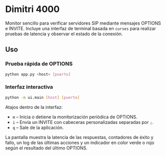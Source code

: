 # Dimitri 4000

Monitor sencillo para verificar servidores SIP mediante mensajes OPTIONS e
INVITE. Incluye una interfaz de terminal basada en `curses` para realizar
pruebas de latencia y observar el estado de la conexión.

## Uso

### Prueba rápida de OPTIONS

```bash
python app.py <host> [puerto]
```

### Interfaz interactiva

```bash
python -m ui.main [host] [puerto]
```

Atajos dentro de la interfaz:

- `m` – Inicia o detiene la monitorización periódica de OPTIONS.
- `i` – Envía un INVITE con cabeceras personalizadas separadas por `;`.
- `q` – Sale de la aplicación.

La pantalla muestra la latencia de las respuestas, contadores de éxito y fallo,
un log de las últimas acciones y un indicador en color verde o rojo según el
resultado del último OPTIONS.
